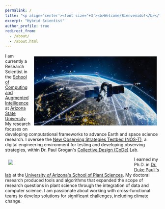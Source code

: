 ```yaml
---
permalink: /
title: "<p align='center'><font size='+3'><b>Welcome/Bienvenido!</b></font></p>"
excerpt: "Hybrid Scientist"
author_profile: true
redirect_from: 
  - /about/
  - /about.html
---
```


<!-- Calendly badge widget begin -->
<link href="https://assets.calendly.com/assets/external/widget.css" rel="stylesheet">
<script src="https://assets.calendly.com/assets/external/widget.js" type="text/javascript" async></script>
<script type="text/javascript">window.onload = function() { Calendly.initBadgeWidget({ url: 'https://calendly.com/emmanuelmgonzalez/chat-with-emmanuel', text: 'Schedule a meeting with me!', color: '#53951c', textColor: '#ffffff', branding: undefined }); }</script>
<!-- Calendly badge widget end -->

<img style="float: right; padding: 10px 10px 10px 10px;" src="images/AdobeStock_594956182.jpeg" width=400>

I am currently a Research Scientist in the [School of Computing and Augmented Intelligence](https://scai.engineering.asu.edu/) at [Arizona State University](https://www.asu.edu/). My research focuses on developing computational frameworks to advance Earth and space science research. I oversee the [New Observing Strategies Testbed (NOS-T)](https://github.com/code-lab-org/nost-tools), a digital engineering environment for testing and developing observing strategies, within Dr. Paul Grogan's [Collective Design (CoDe)](https://labs.engineering.asu.edu/code-lab/) Lab.


<img style="float: left; padding: 10px 10px 10px 10px;" src="images/tpg_animation.png" width=400>

<!-- <iframe style="float: left;" width="350" height="200" src='https://www.pointbox.xyz/clouds/614e042b53917621eadcb06f/embed'></iframe> -->

I earned my Ph.D. in [Dr. Duke Pauli's lab](https://thepaulilab.com/) at the [University *of* Arizona's School of Plant Sciences](https://spls.arizona.edu/). My doctoral research produced tools and algorithms that expanded the scope of research questions in plant science through the integration of data and computer science. I am passionate about working with cross-functional teams to develop solutions for significant challenges, including climate change.

